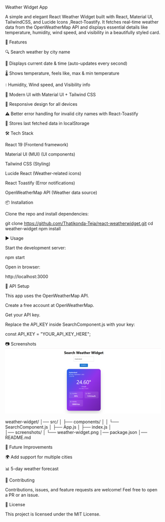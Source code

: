 Weather Widget App

A simple and elegant React Weather Widget built with React, Material UI, TailwindCSS, and Lucide Icons ,React-Toastify.
It fetches real-time weather data from the OpenWeatherMap API and displays essential details like temperature, humidity, wind speed, and visibility in a beautifully styled card.

🚀 Features

🔍 Search weather by city name

📅 Displays current date & time (auto-updates every second)

🌡️ Shows temperature, feels like, max & min temperature

💧 Humidity, Wind speed, and Visibility info

🎨 Modern UI with Material UI + Tailwind CSS

📱 Responsive design for all devices

⚠️ Better error handling for invalid city names with React-Toastify

💾 Stores last fetched data in localStorage


🛠️ Tech Stack

React 19 (Frontend framework)

Material UI (MUI) (UI components)

Tailwind CSS (Styling)

Lucide React (Weather-related icons)

React Toastify (Error notifications)

OpenWeatherMap API (Weather data source)

📦 Installation

Clone the repo and install dependencies:

git clone https://github.com/Thatikonda-Teja/react-weatherwidget.git
cd weather-widget
npm install

▶️ Usage

Start the development server:

npm start

Open in browser:

http://localhost:3000

🔑 API Setup

This app uses the OpenWeatherMap API.

Create a free account at OpenWeatherMap.

Get your API key.

Replace the API_KEY inside SearchComponent.js with your key:

const API_KEY = "YOUR_API_KEY_HERE";

📷 Screenshots
![Weather Widget Screenshot](./screenshots/weather-widget.png)

weather-widget/
│── src/
│   ├── components/
│   │   └── SearchComponent.js
│   ├── App.js
│   ├── index.js
│  
│── screenshots/
│   └── weather-widget.png
│── package.json
│── README.md


📌 Future Improvements

🌍 Add support for multiple cities

📊 5-day weather forecast

🤝 Contributing

Contributions, issues, and feature requests are welcome!
Feel free to open a PR or an issue.

📜 License

This project is licensed under the MIT License.